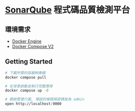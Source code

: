 # [SonarQube](https://docs.sonarsource.com/sonarqube/) 程式碼品質檢測平台

## 環境需求

- [Docker Engine](https://docs.docker.com/install/)
- [Docker Compose V2](https://docs.docker.com/compose/cli-command/)

## Getting Started

```sh
# 下載所需的容器映像檔
docker compose pull

# 在背景啟動並執行完整應用
docker compose up -d

# 開啟管理介面, 預設的帳號與密碼皆為 admin
open http://localhost:9000
```
